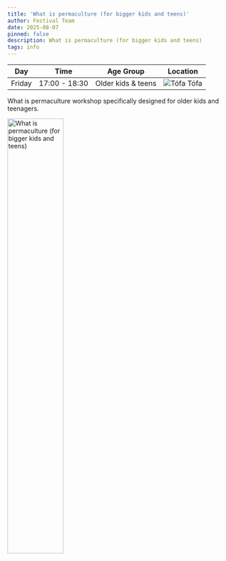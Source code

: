 ```yaml
---
title: 'What is permaculture (for bigger kids and teens)'
author: Festival Team
date: 2025-08-07
pinned: false
description: What is permaculture (for bigger kids and teens)
tags: info
---
```


<script>
    import Image from  '$lib/Image.svelte'
</script>

| Day | Time | Age Group | Location |
|---------|-------|--------|---|
| Friday | 17:00 - 18:30 | Older kids & teens | ![Tófa](img/kort/dyr_600px/tofa.png) Tófa |

What is permaculture workshop specifically designed for older kids and teenagers.

<Image 
  src='program/childrens-workshops/33-what-is-permaculture.png'
  caption='What is permaculture (for bigger kids and teens)'
  alt='What is permaculture (for bigger kids and teens)'
  width='50%'/> 